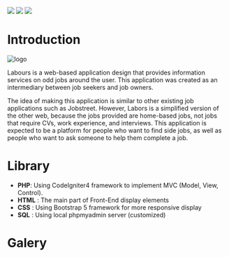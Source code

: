 
![](https://img.shields.io/badge/PHP-purple?style=for-the-badge&logo=php) ![](https://img.shields.io/badge/Bootstrap-blue?style=for-the-badge&logo=Bootstrap) ![](https://img.shields.io/badge/Javascript-grey?style=for-the-badge&logo=javascript) 

# Introduction

![logo](https://github.com/user-attachments/assets/7037f63e-5f93-48b4-a26c-1823d936d984)

Labours is a web-based application design that provides information services on odd jobs around the user. This application was created as an intermediary between job seekers and job owners. 

The idea of making this application is similar to other existing job applications such as Jobstreet. However, Labors is a simplified version of the other web, because the jobs provided are home-based jobs, not jobs that require CVs, work experience, and interviews. This application is expected to be a platform for people who want to find side jobs, as well as people who want to ask someone to help them complete a job. 
# Library 

- **PHP**: Using CodeIgniter4 framework to implement MVC (Model, View, Control).
- **HTML** : The main part of Front-End display elements
- **CSS** : Using Bootstrap 5 framework for more responsive display
- **SQL** : Using local phpmyadmin server (customized)


# Galery

